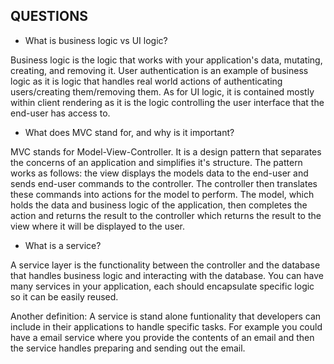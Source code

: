## QUESTIONS

- What is business logic vs UI logic?

Business logic is the logic that works with your application's data, mutating, creating, and removing it. User authentication is an example of business logic as it is logic that handles real world actions of authenticating users/creating them/removing them. As for UI logic, it is contained mostly within client rendering as it is the logic controlling the user interface that the end-user has access to.

- What does MVC stand for, and why is it important?

MVC stands for Model-View-Controller. It is a design pattern that separates the concerns of an application and simplifies it's structure. The pattern works as follows: the view displays the models data to the end-user and sends end-user commands to the controller. The controller then translates these commands into actions for the model to perform. The model, which holds the data and business logic of the application, then completes the action and returns the result to the controller which returns the result to the view where it will be displayed to the user.

- What is a service?

A service layer is the functionality between the controller and the database that handles business logic and interacting with the database. You can have many services in your application, each should encapsulate specific logic so it can be easily reused.

Another definition: A service is stand alone funtionality that developers can include in their applications to handle specific tasks. For example you could have a email service where you provide the contents of an email and then the service handles preparing and sending out the email.
